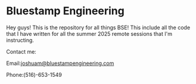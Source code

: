 # Bluestamp Engineering

Hey guys! This is the repository for all things BSE! This include all the code that I have written for all the summer 2025 remote sessions that I'm instructing. 

Contact me:

Email:joshuam@bluestampengineering.com

Phone:(516)-653-1549
